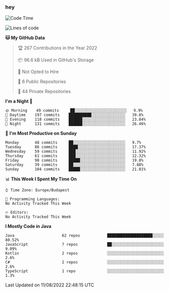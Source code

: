 ### hey

<!--START_SECTION:waka-->
![Code Time](http://img.shields.io/badge/Code%20Time-801%20hrs%2035%20mins-blue)

![Lines of code](https://img.shields.io/badge/From%20Hello%20World%20I%27ve%20Written-508%20Thousand%20lines%20of%20code-blue)

**🐱 My GitHub Data** 

> 🏆 267 Contributions in the Year 2022
 > 
> 📦 96.6 kB Used in GitHub's Storage 
 > 
> 🚫 Not Opted to Hire
 > 
> 📜 6 Public Repositories 
 > 
> 🔑 44 Private Repositories  
 > 
**I'm a Night 🦉** 

```text
🌞 Morning    49 commits     ██░░░░░░░░░░░░░░░░░░░░░░░   9.9% 
🌆 Daytime    197 commits    ██████████░░░░░░░░░░░░░░░   39.8% 
🌃 Evening    118 commits    ██████░░░░░░░░░░░░░░░░░░░   23.84% 
🌙 Night      131 commits    ██████░░░░░░░░░░░░░░░░░░░   26.46%

```
📅 **I'm Most Productive on Sunday** 

```text
Monday       48 commits     ██░░░░░░░░░░░░░░░░░░░░░░░   9.7% 
Tuesday      86 commits     ████░░░░░░░░░░░░░░░░░░░░░   17.37% 
Wednesday    59 commits     ███░░░░░░░░░░░░░░░░░░░░░░   11.92% 
Thursday     61 commits     ███░░░░░░░░░░░░░░░░░░░░░░   12.32% 
Friday       98 commits     █████░░░░░░░░░░░░░░░░░░░░   19.8% 
Saturday     39 commits     ██░░░░░░░░░░░░░░░░░░░░░░░   7.88% 
Sunday       104 commits    █████░░░░░░░░░░░░░░░░░░░░   21.01%

```


📊 **This Week I Spent My Time On** 

```text
⌚︎ Time Zone: Europe/Budapest

💬 Programming Languages: 
No Activity Tracked This Week

🔥 Editors: 
No Activity Tracked This Week

```

**I Mostly Code in Java** 

```text
Java                     62 repos            ████████████████████░░░░░   80.52% 
JavaScript               7 repos             ██░░░░░░░░░░░░░░░░░░░░░░░   9.09% 
Kotlin                   2 repos             ░░░░░░░░░░░░░░░░░░░░░░░░░   2.6% 
C#                       2 repos             ░░░░░░░░░░░░░░░░░░░░░░░░░   2.6% 
TypeScript               1 repo              ░░░░░░░░░░░░░░░░░░░░░░░░░   1.3%

```



 Last Updated on 11/08/2022 22:48:15 UTC
<!--END_SECTION:waka-->
